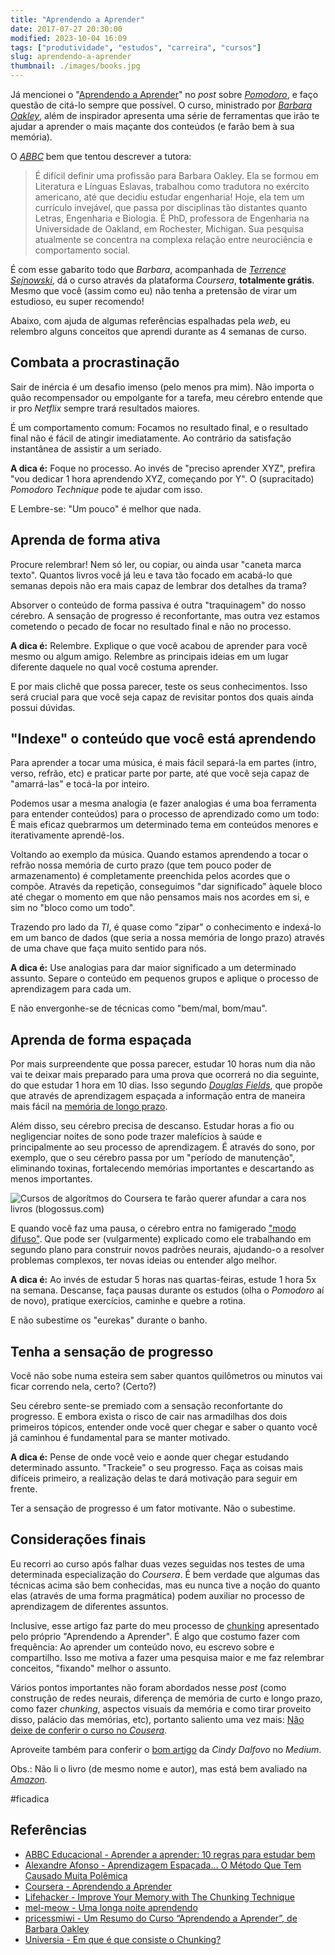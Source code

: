 ```yaml
---
title: "Aprendendo a Aprender"
date: 2017-07-27 20:30:00
modified: 2023-10-04 16:09
tags: ["produtividade", "estudos", "carreira", "cursos"]
slug: aprendendo-a-aprender
thumbnail: ./images/books.jpg
---
```


Já mencionei o "[Aprendendo a Aprender](https://www.coursera.org/learn/aprender "Veja o curso em pt-BR")"
no _post_ sobre [_Pomodoro_](/2017/06/29/pomodoro-ftw.html "Leia mais sobre Pomodoro"), e
faço questão de citá-lo sempre que possível. O curso, ministrado por
[_Barbara Oakley_](https://en.wikipedia.org/wiki/Barbara_Oakley "Conheça Barbara"),
além de inspirador apresenta uma série de ferramentas que irão te ajudar a aprender
o mais maçante dos conteúdos (e farão bem à sua memória).

O [_ABBC_](http://www.abbc.org.br/cursos/artigo.asp?id=7 "Aprendendo a aprender - 10 regras para estudar bem")
bem que tentou descrever a tutora:

> É difícil definir uma profissão para Barbara Oakley. Ela se formou em Literatura
> e Línguas Eslavas, trabalhou como tradutora no exército americano, até que decidiu
> estudar engenharia! Hoje, ela tem um currículo invejável, que passa por disciplinas
> tão distantes quanto Letras, Engenharia e Biologia. É PhD, professora de Engenharia
> na Universidade de Oakland, em Rochester, Michigan. Sua pesquisa atualmente
> se concentra na complexa relação entre neurociência e comportamento social.

É com esse gabarito todo que _Barbara_, acompanhada de
[_Terrence Sejnowski_](https://en.wikipedia.org/wiki/Terry_Sejnowski "Conheça Terry"),
dá o curso através da plataforma _Coursera_, **totalmente grátis**.
Mesmo que você (assim como eu) não tenha a pretensão de virar um estudioso, eu super recomendo!

Abaixo, com ajuda de algumas referências espalhadas pela _web_, eu relembro alguns
conceitos que aprendi durante as 4 semanas de curso.

## Combata a procrastinação

Sair de inércia é um desafio imenso (pelo menos pra mim). Não importa o quão
recompensador ou empolgante for a tarefa, meu cérebro entende que ir pro
_Netflix_ sempre trará resultados maiores.

É um comportamento comum: Focamos no resultado final, e o resultado final não é
fácil de atingir imediatamente. Ao contrário da satisfação instantânea de assistir a um seriado.

**A dica é:** Foque no processo. Ao invés de "preciso aprender XYZ", prefira
"vou dedicar 1 hora aprendendo XYZ, começando por Y". O (supracitado)
_Pomodoro Technique_ pode te ajudar com isso.

E Lembre-se: "Um pouco" é melhor que nada.

## Aprenda de forma ativa

Procure relembrar! Nem só ler, ou copiar, ou ainda usar "caneta marca texto".
Quantos livros você já leu e tava tão focado em acabá-lo que semanas depois não
era mais capaz de lembrar dos detalhes da trama?

Absorver o conteúdo de forma passiva é outra "traquinagem" do nosso cérebro.
A sensação de progresso é reconfortante, mas outra vez estamos cometendo o pecado
de focar no resultado final e não no processo.

**A dica é:** Relembre. Explique o que você acabou de aprender para você mesmo ou
algum amigo. Relembre as principais ideias em um lugar diferente daquele no qual você costuma aprender.

E por mais clichê que possa parecer, teste os seus conhecimentos. Isso será
crucial para que você seja capaz de revisitar pontos dos quais ainda possui dúvidas.

## "Indexe" o conteúdo que você está aprendendo

Para aprender a tocar uma música, é mais fácil separá-la em partes (intro, verso, refrão, etc)
e praticar parte por parte, até que você seja capaz de "amarrá-las" e tocá-la por inteiro.

Podemos usar a mesma analogia (e fazer analogias é uma boa ferramenta para entender conteúdos)
para o processo de aprendizado como um todo: É mais eficaz quebrarmos um
determinado tema em conteúdos menores e iterativamente aprendê-los.

Voltando ao exemplo da música. Quando estamos aprendendo a tocar o refrão
nossa memória de curto prazo (que tem pouco poder de armazenamento) é completamente
preenchida pelos acordes que o compõe. Através da repetição, conseguimos
"dar significado" àquele bloco até chegar o momento em que não pensamos
mais nos acordes em si, e sim no "bloco como um todo".

Trazendo pro lado da _TI_, é quase como "zipar" o conhecimento e indexá-lo em
um banco de dados (que seria a nossa memória de longo prazo) através de uma
chave que faça muito sentido para nós.

**A dica é:** Use analogias para dar maior significado a um determinado assunto.
Separe o conteúdo em pequenos grupos e aplique o processo de aprendizagem para cada um.

E não envergonhe-se de técnicas como "bem/mal, bom/mau".

## Aprenda de forma espaçada

Por mais surpreendente que possa parecer, estudar 10 horas num dia não vai te
deixar mais preparado para uma prova que ocorrerá no dia seguinte, do que
estudar 1 hora em 10 dias. Isso segundo [_Douglas Fields_](https://www.theguardian.com/education/2009/feb/13/gcses-teaching "A sixth of a GCSE in 60 minutes?"),
que propõe que através de aprendizagem espaçada a informação entra de maneira
mais fácil na [memória de longo prazo](https://drauziovarella.com.br/corpo-humano/memoria/ "Memória").

Além disso, seu cérebro precisa de descanso. Estudar horas a fio ou negligenciar
noites de sono pode trazer malefícios à saúde e principalmente ao seu
processo de aprendizagem. É através do sono, por exemplo, que o seu cérebro passa
por um "período de manutenção", eliminando toxinas, fortalecendo memórias importantes
e descartando as menos importantes.

![Cursos de algorítmos do Coursera te farão querer afundar a cara nos livros (blogossus.com)](/media/social-network-algorithm.jpg "Cursos de algorítmos do Coursera te farão querer afundar a cara nos livros (blogossus.com)")

E quando você faz uma pausa, o cérebro entra no famigerado
["modo difuso"](https://pt.coursera.org/learn/aprender/lecture/IeefW/introducao-aos-modos-difuso-e-focado "Introdução aos Modos Difuso e Focado").
Que pode ser (vulgarmente) explicado como ele trabalhando em segundo plano para
construir novos padrões neurais, ajudando-o a resolver problemas complexos, ter
novas ideias ou entender algo melhor.

**A dica é:** Ao invés de estudar 5 horas nas quartas-feiras, estude 1 hora 5x na semana.
Descanse, faça pausas durante os estudos (olha o _Pomodoro_ aí de novo),
pratique exercícios, caminhe e quebre a rotina.

E não subestime os "eurekas" durante o banho.

## Tenha a sensação de progresso

Você não sobe numa esteira sem saber quantos quilômetros ou minutos
vai ficar correndo nela, certo? (Certo?)

Seu cérebro sente-se premiado com a sensação reconfortante do progresso.
E embora exista o risco de cair nas armadilhas dos dois primeiros tópicos,
entender onde você quer chegar e saber o quanto você já caminhou é fundamental
para se manter motivado.

**A dica é:** Pense de onde você veio e aonde quer chegar estudando determinado
assunto. "Trackeie" o seu progresso. Faça as coisas mais difíceis primeiro, a realização
delas te dará motivação para seguir em frente.

Ter a sensação de progresso é um fator motivante. Não o subestime.

## Considerações finais

Eu recorri ao curso após falhar duas vezes seguidas nos testes de uma determinada
especialização do _Coursera_. É bem verdade que algumas das técnicas acima
são bem conhecidas, mas eu nunca tive a noção do quanto elas (através de uma
forma pragmática) podem auxiliar no processo de aprendizagem de diferentes assuntos.

Inclusive, esse artigo faz parte do meu processo de [chunking](http://noticias.universia.pt/ciencia-tecnologia/especial/2014/01/14/1074898/1/portugues-recebe-2-milhes-euros-investigar-mecanismos-memoria/consiste-chunking.html "Em que é que consiste o Chunking?")
apresentado pelo próprio "Aprendendo a Aprender". É algo que costumo fazer com
frequência: Ao aprender um conteúdo novo, eu escrevo sobre e compartilho. Isso
me motiva a fazer uma pesquisa maior e me faz relembrar conceitos, "fixando" melhor o assunto.

Vários pontos importantes não foram abordados nesse _post_ (como construção de
redes neurais, diferença de memória de curto e longo prazo, como fazer _chunking_,
aspectos visuais da memória e como tirar proveito disso, palácio das memórias, etc),
portanto saliento uma vez mais: [Não deixe de conferir o curso no _Cousera_](https://pt.coursera.org/learn/aprender "Aprendendo a Aprender").

Aproveite também para conferir o [bom artigo](https://medium.com/@princessmiwi/um-resumo-do-curso-aprendendo-a-aprender-de-barbara-oakley-8d7253f51d21 "Um Resumo do Curso “Aprendendo a Aprender”, de Barbara Oakley") da _Cindy Dalfovo_ no _Medium_.

Obs.: Não li o livro (de mesmo nome e autor), mas está bem avaliado na [_Amazon_](https://www.amazon.com.br/Aprendendo-Aprender-Matem%C3%A1tica-Ci%C3%AAncias-Qualquer/dp/8586622451 "Aprendendo a Aprender. Como Ter Sucesso em Matemática, Ciências e Qualquer Outra Matéria").

\#ficadica

## Referências

- [ABBC Educacional - Aprender a aprender: 10 regras para estudar bem](http://www.abbc.org.br/cursos/artigo.asp?id=7)
- [Alexandre Afonso - Aprendizagem Espaçada… O Método Que Tem Causado Muita Polêmica](https://medium.com/@eu.alexandre/aprendizagem-espa%C3%A7ada-o-m%C3%A9todo-que-tem-causado-muita-pol%C3%AAmica-a93bcea8c8f0)
- [Coursera - Aprendendo a Aprender](https://pt.coursera.org/learn/aprender)
- [Lifehacker - Improve Your Memory with The Chunking Technique](http://lifehacker.com/5946606/improve-your-memory-with-the-chunking-technique)
- [mel-meow - Uma longa noite aprendendo](http://mel-meow.com/uma-longa-noite-aprendendo/)
- [pricessmiwi - Um Resumo do Curso “Aprendendo a Aprender”, de Barbara Oakley](https://medium.com/@princessmiwi/um-resumo-do-curso-aprendendo-a-aprender-de-barbara-oakley-8d7253f51d21)
- [Universia - Em que é que consiste o Chunking?](http://noticias.universia.pt/ciencia-tecnologia/especial/2014/01/14/1074898/1/portugues-recebe-2-milhes-euros-investigar-mecanismos-memoria/consiste-chunking.html)
